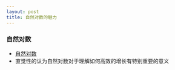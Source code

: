```yaml
---
layout: post
title: 自然对数的魅力
---
```


### 自然对数
- [自然对数](https://en.wikipedia.org/wiki/Natural_logarithm)
- 直觉性的认为自然对数对于理解如何高效的增长有特别重要的意义

